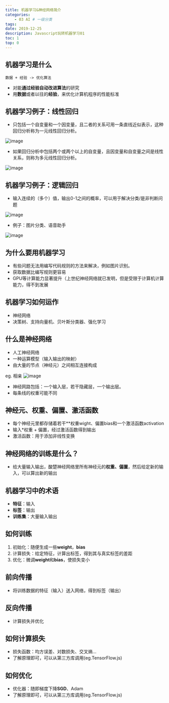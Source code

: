 ```yaml
---
title: 机器学习&神经网络简介
categories:
    - 03 AI # 一级分类
tags:
date: 2019-12-25
description: Javascript玩转机器学习01
toc: 1
top: 0
---
```


## 机器学习是什么
```
数据 + 经验 -> 优化算法
```
- 对能**通过经验自动改进算法**的研究
- 用**数据**或者以往的**经验**，来优化计算机程序的性能标准

## 机器学习例子：线性回归
- 只包括一个自变量和一个因变量，且二者的关系可用一条直线近似表示，这种回归分析称为一元线性回归分析。

![image](/images/ai/01.png)

- 如果回归分析中包括两个或两个以上的自变量，且因变量和自变量之间是线性关系，则称为多元线性回归分析。

![image](/images/ai/02.png)

## 机器学习例子：逻辑回归
- 输入连续的（多个）值，输出0-1之间的概率，可以用于解决分类/是非判断问题

![image](/images/ai/03.png)

- 例子：图片分类、语音助手

![image](/images/ai/04.png)


## 为什么要用机器学习
- 有些问题无法用编写代码规则的方法来解决，例如图片识别。
- 获取数据比编写规则更容易
- GPU等计算能力显著提升（上世纪神经网络就已发明，但是受限于计算机计算能力，得不到发展


## 机器学习如何运作
- 神经网络
- 决策树、支持向量机、贝叶斯分类器、强化学习

## 什么是神经网络
- 人工神经网络
- 一种运算模型（输入输出的映射）
- 由大量的节点（神经元）之间相互连接构成

eg. 相亲
![image](http://note.youdao.com/yws/res/26525/FDAB01287A58444E9C6205F65EE8A164)

- 神经网路包括：一个输入层，若干隐藏层，一个输出层。
- 每条线的权重可能不同

## 神经元、权重、偏置、激活函数
- 每个神经元里都存储着若干**权重wight、偏置bias和一个激活函数activation
- 输入*权重 + 偏置，经过激活函数得到输出
- 激活函数：用于添加非线性变换


## 神经网络的训练是什么？
- 给大量输入输出，酸楚神经网络里所有神经元的**权重、偏置**，然后给定新的输入，可以算出新的输出

## 机器学习中的术语
- **特征**：输入
- **标签**：输出
- **训练集**：大量输入输出


## 如何训练
1. 初始化：随便生成一些**weight**，**bias**
2. 计算损失：给定特征，计算出标签，得到其与真实标签的差距
3. 优化：微调**weight**和**bias**，使损失变小

## 前向传播
- 将训练数据的特征（输入）送入网络，得到标签（输出）

## 反向传播
- 计算损失并优化

## 如何计算损失
- 损失函数：均方误差、对数损失、交叉熵...
- 了解原理即可，可以从第三方库调用(eg.TensorFlow.js)

## 如何优化
- 优化器：随即梯度下降**SGD**、Adam
- 了解原理即可，可以从第三方库调用(eg.TensorFlow.js)


